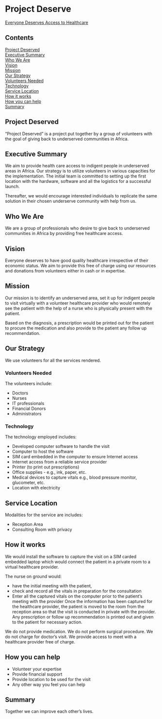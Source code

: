 # Project Deserve
[Everyone Deserves Access to Healthcare](https://project-deserve.github.io/clinic-alpha-one/)

## Contents
[Project Deserved](#1)  
[Executive Summary](#2)  
[Who We Are](#3)   
[Vision](#4)   
[Mission](#5)   
[Our Strategy](#6)  
[Volunteers Needed](#7)  
[Technology](#8)  
[Service Location](#9)  
[How it works](#10)  
[How you can help](#11)  
[Summary](#12)  

## Project Deserved<a name=1></a>  
“Project Deserved” is a project put together by a group of volunteers with the goal of giving back to
underserved communities in Africa.

## Executive Summary<a name=2></a>  
We aim to provide health care access to indigent people in underserved areas in Africa.
Our strategy is to utilize volunteers in various capacities for the implementation. The initial team is
committed to setting up the first location with the hardware, software and all the logistics for a successful
launch.

Thereafter, we would encourage interested individuals to replicate the same solution in their chosen
underserve community with help from us.  

## Who We Are<a name=3></a>   
We are a group of professionals who desire to give back to underserved communities in Africa by providing
free healthcare access.

## Vision<a name=4></a> 
Everyone deserves to have good quality healthcare irrespective of their economic status. We aim to
provide this free of charge using our resources and donations from volunteers either in cash or in
expertise.

## Mission<a name=5></a> 
Our mission is to identify an underserved area, set it up for indigent people to visit virtually with a
volunteer healthcare provider who would remotely see the patient with the help of a nurse who is
physically present with the patient.

Based on the diagnosis, a prescription would be printed out for the patient to procure the medication and
also provide to the patient any follow up recommendation.

## Our Strategy<a name=6></a> 
We use volunteers for all the services rendered.

### Volunteers Needed<a name=7></a> 
The volunteers include:
- Doctors
- Nurses
- IT professionals
- Financial Donors
- Administrators

### Technology<a name=8></a> 
The technology employed includes:
-  Developed computer software to handle the visit
-  Computer to host the software
-  SIM card embedded in the computer to ensure Internet access
-  Internet access from a reliable service provider
-  Printer (to print out prescriptions)
-  Office supplies - e.g., ink, paper, etc.
-  Medical devices to capture vitals e.g., blood pressure monitor, glucometer, etc.
-  Location with electricity

## Service Location<a name=9></a> 
Modalities for the service are includes:
-  Reception Area
-  Consulting Room with privacy

## How it works<a name=10></a> 
We would install the software to capture the visit on a SIM carded embedded laptop which would
connect the patient in a private room to a virtual healthcare provider.

The nurse on ground would:
-  have the initial meeting with the patient,
-  check and record all the vitals in preparation for the consultation
-  Enter all the captured vitals on the computer prior to the patient’s meeting with the provider
Once the information has been captured for the healthcare provider, the patient is moved to the room
from the reception area so that the visit is conducted in private with the provider.
Any prescription or follow up recommendation is printed out and given to the patient for necessary
action.

We do not provide medication. We do not perform surgical procedure. We do not charge for doctor’s
visit. We provide access to meet with a healthcare provider free of charge.

## How you can help<a name=11></a> 
-  Volunteer your expertise
-  Provide financial support
-  Provide location to be used for the visit
-  Any other way you feel you can help

## Summary<a name=12></a> 
Together we can improve each other’s lives.
